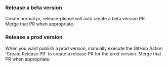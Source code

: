 ### Release a beta version

Create normal pr, release-please will auto create a beta version PR.  
Merge that PR when appropriate.

### Release a prod version

When you want publish a prod version, manually execute the GitHub Action 'Create Release PR' to create a release PR for the prod version.
Merge that PR when appropriate.
